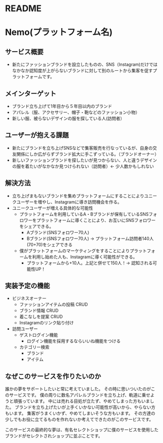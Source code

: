 # README

# Nemo(プラットフォーム名)

## サービス概要
- 新たにファッションブランドを設立したものの、SNS（Instagram)だけではなかなか認知度が上がらないブランドに対して別のルートから集客を促すプラットフォームです。

## メインターゲット
- ブランド立ち上げて1年目から５年目以内のブランド
- アパレル（服、アクセサリー、帽子・鞄などのファッション小物）
- 新しい服、被らないデザインの服を探している人(訪問者）

## ユーザーが抱える課題
- 新たにブランドを立ち上げSNSなどで集客販売を行なっているが、自身の交友関係にしか広がらずブランド拡大に手こずっている。（ブランドオーナー）
- 新しいファッションブランドを探したいが見つからない、人と違うデザインの服を着たいがなかなか見つけられない（訪問者）← 少人数かもしれない

## 解決方法
- 立ち上げまもないブランドを集めプラットフォームにすることによりユニークユーザーを増やし、Instagramに導き訪問機会を作る。
- ユニークユーザーが増える具体的な可能性
    - プラットフォームを利用しているA・Bブランドが保有しているSNSフォロワーをプラットフォームに導くことにより、お互いにSNSフォロワーをシェアできる。
        - Aブランド(SNSフォロワー70人)
        - Bブランド(SNSフォロワー70人)
        → プラットフォーム訪問者140人(70+70)をシェアできる
    - 僕がプラットフォームのマーケティングをすることによりプラットフォームを利用し始めた人も、Instagramに導く可能性ができる。
        - プラットフォームから+10人。上記と併せて150人！→ 認知される可能性UP！

## 実装予定の機能
- ビジネスオーナー
    - ファッションアイテムの投稿 CRUD
    - ブランド情報 CRUD
    - 着こなしを提案 CRUD
    - Instagramのリンク貼り付け
- 訪問ユーザー
    - ゲストログイン機能
        - ログイン機能を採用するならいいね機能をつける
    - カテゴリー検索
        - ブランド
        - アイテム

## なぜこのサービスを作りたいのか
誰かの夢をサポートしたいと常に考えていました。
その時に思いついたのがこのサービスです。
僕の周りに数名アパレルブランドを立ち上げ、軌道に乗せようと頑張っています。
中には売れる目処が立たず、やめてしまった方もいました。
ブランドを立ち上げたいが上手くいかない可能性が高いから、やらない方もいます。
集客がうまくいかず、やめてしまいそうな方もいます。
その方達の少しでもお役に立てるものを作れないか考えてできたのがこのサービスです。

このサービスの最終的な夢は、有名セレクトショップに僕のサービスを使用したブランドがセレクトされショップに並ぶことです。
